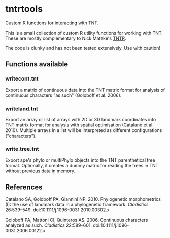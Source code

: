 # tntrtools

Custom R functions for interacting with TNT.

This is a small collection of custom R utility functions for working with TNT. These are mostly complementary to Nick Matzke's [TNTR](http://phylo.wikidot.com/tntr).

The code is clunky and has not been tested extensively. Use with caution!

## Functions available

### writecont.tnt

Export a matrix of continuous data into the TNT matrix format for analysis of continuous characters "as such" (Goloboff et al. 2006).

### writeland.tnt

Export an array or list of arrays with 2D or 3D landmark coordinates into TNT matrix format for analysis with spatial optimisation (Catalano et al. 2010). Multiple arrays in a list will be interpreted as different configurations ("characters").

### write.tree.tnt

Export ape's phylo or multiPhylo objects into the TNT parenthetical tree format. Optionally, it creates a dummy matrix for reading the trees in TNT without previous data in memory.

## References

Catalano SA, Goloboff PA, Giannini NP. 2010. Phylogenetic morphometrics (I): the use of landmark data in a phylogenetic framework. *Cladistics* 26:539–549. doi:10.1111/j.1096-0031.2010.00302.x

Goloboff PA, Mattoni CI, Quinteros AS. 2006. Continuous characters analyzed as such. *Cladistics* 22:589–601. doi:10.1111/j.1096-0031.2006.00122.x

